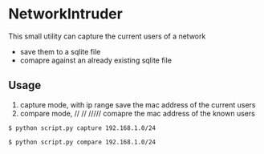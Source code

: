 # NetworkIntruder
This small utility can capture the current users of a network 
* save them to a sqlite file
* comapre against an already existing sqlite file
## Usage

1. capture mode, with ip range save the mac address of the current users
1. compare mode, //   // ///// comapre the mac address of the known users

```
$ python script.py capture 192.168.1.0/24
```

```
$ python script.py compare 192.168.1.0/24
```

